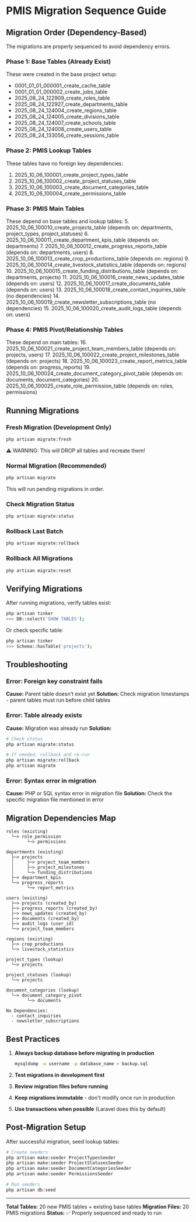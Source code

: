# PMIS Migration Sequence Guide

## Migration Order (Dependency-Based)

The migrations are properly sequenced to avoid dependency errors.

### Phase 1: Base Tables (Already Exist)
These were created in the base project setup:
- 0001_01_01_000001_create_cache_table
- 0001_01_01_000002_create_jobs_table
- 2025_08_24_122909_create_roles_table
- 2025_08_24_122927_create_departments_table
- 2025_08_24_124004_create_regions_table
- 2025_08_24_124005_create_divisions_table
- 2025_08_24_124007_create_schools_table
- 2025_08_24_124008_create_users_table
- 2025_08_24_133056_create_sessions_table

### Phase 2: PMIS Lookup Tables
These tables have no foreign key dependencies:
1. 2025_10_06_100001_create_project_types_table
2. 2025_10_06_100002_create_project_statuses_table
3. 2025_10_06_100003_create_document_categories_table
4. 2025_10_06_100004_create_permissions_table

### Phase 3: PMIS Main Tables
These depend on base tables and lookup tables:
5. 2025_10_06_100010_create_projects_table (depends on: departments, project_types, project_statuses)
6. 2025_10_06_100011_create_department_kpis_table (depends on: departments)
7. 2025_10_06_100012_create_progress_reports_table (depends on: departments, users)
8. 2025_10_06_100013_create_crop_productions_table (depends on: regions)
9. 2025_10_06_100014_create_livestock_statistics_table (depends on: regions)
10. 2025_10_06_100015_create_funding_distributions_table (depends on: departments, projects)
11. 2025_10_06_100016_create_news_updates_table (depends on: users)
12. 2025_10_06_100017_create_documents_table (depends on: users)
13. 2025_10_06_100018_create_contact_inquiries_table (no dependencies)
14. 2025_10_06_100019_create_newsletter_subscriptions_table (no dependencies)
15. 2025_10_06_100020_create_audit_logs_table (depends on: users)

### Phase 4: PMIS Pivot/Relationship Tables
These depend on main tables:
16. 2025_10_06_100021_create_project_team_members_table (depends on: projects, users)
17. 2025_10_06_100022_create_project_milestones_table (depends on: projects)
18. 2025_10_06_100023_create_report_metrics_table (depends on: progress_reports)
19. 2025_10_06_100024_create_document_category_pivot_table (depends on: documents, document_categories)
20. 2025_10_06_100025_create_role_permission_table (depends on: roles, permissions)

## Running Migrations

### Fresh Migration (Development Only)
```bash
php artisan migrate:fresh
```
⚠️ WARNING: This will DROP all tables and recreate them!

### Normal Migration (Recommended)
```bash
php artisan migrate
```
This will run pending migrations in order.

### Check Migration Status
```bash
php artisan migrate:status
```

### Rollback Last Batch
```bash
php artisan migrate:rollback
```

### Rollback All Migrations
```bash
php artisan migrate:reset
```

## Verifying Migrations

After running migrations, verify tables exist:
```bash
php artisan tinker
>>> DB::select('SHOW TABLES');
```

Or check specific table:
```bash
php artisan tinker
>>> Schema::hasTable('projects');
```

## Troubleshooting

### Error: Foreign key constraint fails
**Cause:** Parent table doesn't exist yet
**Solution:** Check migration timestamps - parent tables must run before child tables

### Error: Table already exists
**Cause:** Migration was already run
**Solution:** 
```bash
# Check status
php artisan migrate:status

# If needed, rollback and re-run
php artisan migrate:rollback
php artisan migrate
```

### Error: Syntax error in migration
**Cause:** PHP or SQL syntax error in migration file
**Solution:** Check the specific migration file mentioned in error

## Migration Dependencies Map

```
roles (existing)
  └─> role_permission
        └─> permissions

departments (existing)
  ├─> projects
  │     ├─> project_team_members
  │     ├─> project_milestones
  │     └─> funding_distributions
  ├─> department_kpis
  └─> progress_reports
        └─> report_metrics

users (existing)
  ├─> projects (created_by)
  ├─> progress_reports (created_by)
  ├─> news_updates (created_by)
  ├─> documents (created_by)
  ├─> audit_logs (user_id)
  └─> project_team_members

regions (existing)
  ├─> crop_productions
  └─> livestock_statistics

project_types (lookup)
  └─> projects

project_statuses (lookup)
  └─> projects

document_categories (lookup)
  └─> document_category_pivot
        └─> documents

No Dependencies:
  - contact_inquiries
  - newsletter_subscriptions
```

## Best Practices

1. **Always backup database before migrating in production**
   ```bash
   mysqldump -u username -p database_name > backup.sql
   ```

2. **Test migrations in development first**

3. **Review migration files before running**

4. **Keep migrations immutable** - don't modify once run in production

5. **Use transactions when possible** (Laravel does this by default)

## Post-Migration Setup

After successful migration, seed lookup tables:
```bash
# Create seeders
php artisan make:seeder ProjectTypesSeeder
php artisan make:seeder ProjectStatusesSeeder
php artisan make:seeder DocumentCategoriesSeeder
php artisan make:seeder PermissionsSeeder

# Run seeders
php artisan db:seed
```

---

**Total Tables:** 20 new PMIS tables + existing base tables
**Migration Files:** 20 PMIS migrations
**Status:** ✅ Properly sequenced and ready to run
